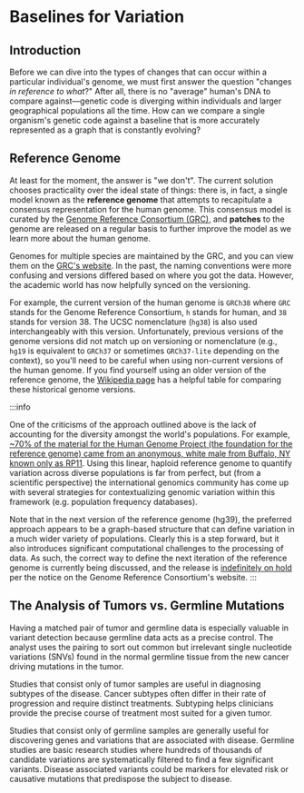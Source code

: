# Baselines for Variation

## Introduction

Before we can dive into the types of changes that can occur within a particular
individual's genome, we must first answer the question "changes _in reference to
what_?" After all, there is no "average" human's DNA to compare against—genetic
code is diverging within individuals and larger geographical populations all the
time. How can we compare a single organism's genetic code against a baseline
that is more accurately represented as a graph that is constantly evolving?

## Reference Genome

At least for the moment, the answer is "we don't". The current solution chooses
practicality over the ideal state of things: there is, in fact, a single model
known as the **reference genome** that attempts to recapitulate a consensus
representation for the human genome. This consensus model is curated by the
[Genome Reference Consortium (GRC)], and **patches** to the genome are released
on a regular basis to further improve the model as we learn more about the human
genome.

Genomes for multiple species are maintained by the GRC, and you can view them on
the [GRC's website](https://www.ncbi.nlm.nih.gov/grc/data). In the past, the
naming conventions were more confusing and versions differed based on where you
got the data. However, the academic world has now helpfully synced on the
versioning.

For example, the current version of the human genome is `GRCh38` where `GRC`
stands for the Genome Reference Consortium, `h` stands for human, and `38`
stands for version 38. The UCSC nomenclature (`hg38`) is also used
interchangeably with this version. Unfortunately, previous versions of the
genome versions did not match up on versioning or nomenclature (e.g., `hg19` is
equivalent to `GRCh37` or sometimes `GRCh37-lite` depending on the context), so
you'll need to be careful when using non-current versions of the human genome.
If you find yourself using an older version of the reference genome, the
[Wikipedia page](https://en.wikipedia.org/wiki/Reference_genome) has a helpful
table for comparing these historical genome versions.

:::info

One of the criticisms of the approach outlined above is the lack of accounting
for the diversity amongst the world's populations. For example, [~70% of the
material for the Human Genome Project (the foundation for the reference genome)
came from an anonymous, white male from Buffalo, NY known only as RP11][rp11].
Using this linear, haploid reference genome to quantify variation across diverse
populations is far from perfect, but (from a scientific perspective) the
international genomics community has come up with several strategies for
contextualizing genomic variation within this framework (e.g. population
frequency databases).

Note that in the next version of the reference genome (hg39), the preferred
approach appears to be a graph-based structure that can define variation in a
much wider variety of populations. Clearly this is a step forward, but it also
introduces significant computational challenges to the processing of data. As
such, the correct way to define the next iteration of the reference genome is
currently being discussed, and the release is [indefinitely on
hold](https://www.ncbi.nlm.nih.gov/grc) per the notice on the Genome Reference
Consortium's website.
:::

## The Analysis of Tumors vs. Germline Mutations

Having a matched pair of tumor and germline data is especially valuable in
variant detection because germline data acts as a precise control. The analyst
uses the pairing to sort out common but irrelevant single nucleotide variations
(SNVs) found in the normal germline tissue from the new cancer driving mutations
in the tumor.

Studies that consist only of tumor samples are useful in diagnosing subtypes of
the disease. Cancer subtypes often differ in their rate of progression and
require distinct treatments. Subtyping helps clinicians provide the precise
course of treatment most suited for a given tumor.

Studies that consist only of germline samples are generally useful for discovering
genes and variations that are associated with disease. Germline studies are
basic research studies where hundreds of thousands of candidate variations are
systematically filtered to find a few significant variants. Disease associated
variants could be markers for elevated risk or causative mutations that
predispose the subject to disease.


[rp11]: https://www.theatlantic.com/science/archive/2018/11/human-genome-300-million-missing-letters-dna/576481/
[Genome Reference Consortium (GRC)]: https://www.ncbi.nlm.nih.gov/grc
